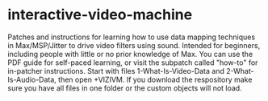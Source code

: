 # interactive-video-machine
Patches and instructions for learning how to use data mapping techniques in Max/MSP/Jitter to drive video filters using sound. Intended for beginners, including people with little or no prior knowledge of Max. You can use the PDF guide for self-paced learning, or visit the subpatch called "how-to" for in-patcher instructions.
Start with files 1-What-Is-Video-Data and 2-What-Is-Audio-Data, then open +VIZIVM. If you download the respository make sure you have all files in one folder or the custom objects will not load.
